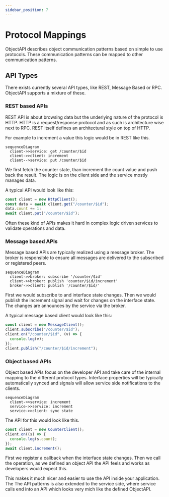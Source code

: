 ```yaml
---
sidebar_position: 7
---
```


# Protocol Mappings

ObjectAPI describes object communication patterns based on simple to use protocols. These communication patterns can be mapped to other communication patterns.


## API Types

There exists currently several API types, like REST, Message Based or RPC. ObjectAPI supports a mixture of these.

### REST based APIs

REST API is about browsing data but the underlying nature of the protocol is HTTP. HTTP is a request/response protocol and as such is architecture wise next to RPC. REST itself defines an architectural style on top of HTTP.

For example to increment a value this logic would be in REST like this.

```mermaid
sequenceDiagram
  client->>service: get /counter/$id
  client->>client: increment
  client-->service: put /counter/$id
```

We first fetch the counter state, than increment the count value and push back the result. The logic is on the client side and the service mostly manages data.

A typical API would look like this:

```js
const client = new HttpClient();
const data = await client.get("/counter/$id");
data.count += 1;
await client.put("/counter/$id");
```

Often these kind of APIs makes it hard in complex logic driven services to validate operations and data.

### Message based APIs

Message based APIs are typically realized using a message broker. The broker is responsible to ensure all messages are delivered to the subscribed or registered peers.

```mermaid
sequenceDiagram
  client->>broker: subscribe '/counter/$id'
  client->>broker: publish 'counter/$id/increment'
  broker->>client: publish '/counter/$id/'
```

First we would subscribe to and interface state changes. Then we would publish the increment signal and wait for changes on the interface state. The changes are announces by the service via the broker.

A typical message based client would look like this:

```js
const client = new MessageClient();
client.subscribe("/counter/$id");
client.on("/counter/$id", (v) => {
  console.log(v);
});
client.publish("/counter/$id/increment");
```

### Object based APIs

Object based APIs focus on the developer API and take care of the internal mapping to the different protocol types. Interface properties will be typically automatically synced and signals will allow service side notifications to the clients.

```mermaid
sequenceDiagram
  client->>service: increment
  service->>service: increment
  service->>client: sync state
```

The API for this would look like this.

```js
const client = new CounterClient();
client.on((s) => {
  console.log(s.count);
});
await client.increment();
```

First we register a callback when the interface state changes. Then we call the operation, as we defined an object API the API feels and works as developers would expect this.

This makes it much nicer and easier to use the API inside your application. The
The API patterns is also extended to the service side, where service calls end into an API which looks very mich like the defined ObjectAPI.
